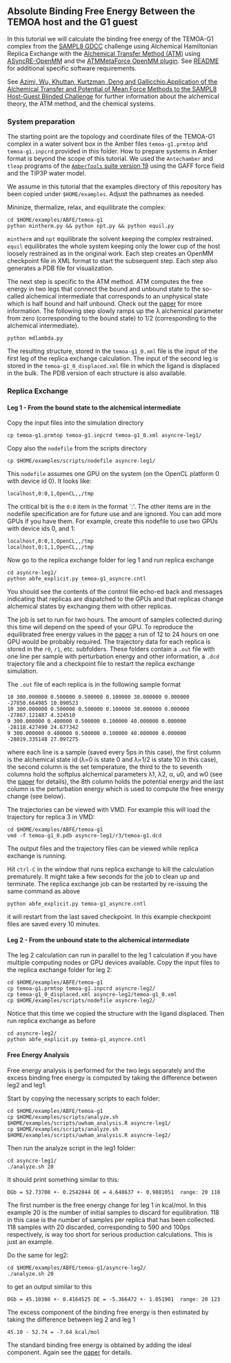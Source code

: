 Absolute Binding Free Energy Between the TEMOA host and the G1 guest
--------------------------------------------------------------------

In this tutorial we will calculate the binding free energy of the TEMOA-G1 complex from the [SAMPL8 GDCC](https://github.com/samplchallenges/SAMPL8/tree/master/host_guest/GDCC) challenge using Alchemical Hamiltonian Replica Exchange with the [Alchemical Transfer Method (ATM)](https://pubs.acs.org/doi/10.1021/acs.jctc.1c00266) using [ASyncRE-OpenMM](https://github.com/Gallicchio-Lab/async_re-openmm) and the [ATMMetaForce OpenMM plugin](https://github.com/Gallicchio-Lab/openmm-atmmetaforce-plugin). See [README](https://github.com/Gallicchio-Lab/async_re-openmm/blob/master/examples/ABFE/temoa-g1/README.md) for additional specific software requirements.

See [Azimi, Wu, Khuttan, Kurtzman, Deng and Gallicchio.Application of the Alchemical Transfer and Potential of Mean Force Methods to the SAMPL8 Host-Guest Blinded Challenge](https://arxiv.org/abs/2107.05155) for further information about the alchemical theory, the ATM method, and the chemical systems. 

### System preparation

The starting point are the topology and coordinate files of the TEMOA-G1 complex in a water solvent box in the Amber files `temoa-g1.prmtop` and `temoa-g1.inpcrd` provided in this folder. How to prepare systems in Amber format is beyond the scope of this tutorial. We used the `Antechamber` and `tleap` programs of the [`AmberTools` suite version 19](https://ambermd.org/) using the GAFF force field and the TIP3P water model.

We assume in this tutorial that the examples directory of this repository has been copied under `$HOME/examples`. Adjust the pathnames as needed.

Mininize, thermalize, relax, and equilibrate the complex:
```
cd $HOME/examples/ABFE/temoa-g1
python mintherm.py && python npt.py && python equil.py
```
`mintherm` and `npt` equilibrate the solvent keeping the complex restrained. `equil` equilibrates the whole system keeping only the lower cup of the host loosely restrained as in the original work. Each step creates an OpenMM checkpoint file in XML format to start the subsequent step. Each step also generates a PDB file for visualization.

The next step is specific to the ATM method. ATM computes the free energy in two legs that connect the bound and unbound state to the so-called alchemical intermediate that corresponds to an unphysical state which is half bound and half unbound. Check out the [paper](https://pubs.acs.org/doi/10.1021/acs.jctc.1c00266) for more information. The following step slowly ramps up the λ alchemical parameter from zero (corresponding to the bound state) to 1/2 (corresponding to the alchemical intermediate). 
```
python mdlambda.py
```
The resulting structure, stored in the `temoa-g1_0.xml` file is the input of the first leg of the replica exchange calculation. The input of the second leg is stored in the `temoa-g1_0_displaced.xml` file in which the ligand is displaced in the bulk. The PDB version of each structure is also available.

### Replica Exchange

#### Leg 1 - From the bound state to the alchemical intermediate

Copy the input files into the simulation directory
```
cp temoa-g1.prmtop temoa-g1.inpcrd temoa-g1_0.xml asyncre-leg1/
```
Copy also the `nodefile` from the scripts directory
```
cp $HOME/examples/scripts/nodefile asyncre-leg1/
```
This `nodefile` assumes one GPU on the system (on the OpenCL platform 0 with device id 0). It looks like:
```
localhost,0:0,1,OpenCL,,/tmp
```
The critical bit is the `0:0` item in the format `<OpenCL platform id>:<device id>'. The other items are in the nodefile specification are for future use and are ignored. You can add more GPUs if you have them. For example, create this nodefile to use two GPUs with device ids 0, and 1:
```
localhost,0:0,1,OpenCL,,/tmp
localhost,0:1,1,OpenCL,,/tmp
```

Now go to the replica exchange folder for leg 1 and run replica exchange
```
cd asyncre-leg1/
python abfe_explicit.py temoa-g1_asyncre.cntl
```

You should see the contents of the control file echo-ed back and messages indicating that replicas are dispatched to the GPUs and that replicas change alchemical states by exchanging them with other replicas. 

The job is set to run for two hours. The amount of samples collected during this time will depend on the speed of your GPU. To reproduce the equilibrated free energy values in the [paper](https://pubs.acs.org/doi/10.1021/acs.jctc.1c00266) a run of 12 to 24 hours on one GPU would be probably required. The trajectory data for each replica is stored in the `r0`, `r1`, etc. subfolders. These folders contain a `.out` file with one line per sample with perturbation energy and other information, a `.dcd` trajectory file and a checkpoint file to restart the replica exchange simulation. 

The `.out` file of each replica is in the following sample format
```
10 300.000000 0.500000 0.500000 0.100000 30.000000 0.000000 -27850.664985 10.090523
10 300.000000 0.500000 0.500000 0.100000 30.000000 0.000000 -27867.121487 4.324510
9 300.000000 0.400000 0.500000 0.100000 40.000000 0.000000 -28118.427490 24.677342
9 300.000000 0.400000 0.500000 0.100000 40.000000 0.000000 -28019.335148 27.097275
```
where each line is a sample (saved every 5ps in this case), the first column is the alchemical state id (λ=0 is state 0 and λ=1/2 is state 10 in this case), the second column is the set temperature, the third to the to seventh columns hold the softplus alchemical parameters λ1, λ2, α, u0, and w0 (see the [paper](https://pubs.acs.org/doi/10.1021/acs.jctc.1c00266) for details), the 8th column holds the potential energy and the last column is the perturbation energy which is used to compute the free energy change (see below).

The trajectories can be viewed with VMD. For example this will load the trajectory for replica 3 in VMD:
```
cd $HOME/examples/ABFE/temoa-g1
vmd -f temoa-g1_0.pdb asyncre-leg1/r3/temoa-g1.dcd
```
The output files and the trajectory files can be viewed while replica exchange is running.

Hit `ctrl-C` in the window that runs replica exchange to kill the calculation prematurely. It might take a few seconds for the job to clean up and terminate. The replica exchange job can be restarted by re-issuing the same command as above
```
python abfe_explicit.py temoa-g1_asyncre.cntl
```
it will restart from the last saved checkpoint. In this example checkpoint files are saved every 10 minutes.

#### Leg 2 - From the unbound state to the alchemical intermediate

The leg 2 calculation can run in parallel to the leg 1 calculation if you have multiple computing nodes or GPU devices available. Copy the input files to the replica exchange folder for leg 2:
```
cd $HOME/examples/ABFE/temoa-g1
cp temoa-g1.prmtop temoa-g1.inpcrd asyncre-leg2/
cp temoa-g1_0_displaced.xml asyncre-leg2/temoa-g1_0.xml
cp $HOME/examples/scripts/nodefile asyncre-leg2/
```
Notice that this time we copied the structure with the ligand displaced. Then run replica exchange as before
```
cd asyncre-leg2/
python abfe_explicit.py temoa-g1_asyncre.cntl
```

#### Free Energy Analysis

Free energy analysis is performed for the two legs separately and the excess binding free energy is computed by taking the difference between leg2 and leg1. 

Start by copying the necessary scripts to each folder:
```
cd $HOME/examples/ABFE/temoa-g1
cp $HOME/examples/scripts/analyze.sh $HOME/examples/scripts/uwham_analysis.R asyncre-leg1/
cp $HOME/examples/scripts/analyze.sh $HOME/examples/scripts/uwham_analysis.R asyncre-leg2/
```
Then run the analyze script in the leg1 folder:
```
cd asyncre-leg1/
./analyze.sh 20
```
It should print something similar to this:
```
DGb = 52.73708 +- 0.2542844 DE = 4.648637 +- 0.9881051  range: 20 118
```
The first number is the free energy change for leg 1 in kcal/mol. In this example 20 is the number of initial samples to discard for equilibration. 118 in this case is the number of samples per replica that has been collected. 118 samples with 20 discarded, corresponding to 590 and 100ps respectively, is way too short for serious production calculations. This is just an example.

Do the same for leg2:
```
cd $HOME/examples/ABFE/temoa-g1/asyncre-leg2/
./analyze.sh 20
```
to get an output similar to this
```
DGb = 45.10308 +- 0.4164525 DE = -5.366472 +- 1.051901  range: 20 123
```

The excess component of the binding free energy is then estimated by taking the difference between leg 2 and leg 1
```
45.10 - 52.74 = -7.64 kcal/mol
```
The standard binding free energy is obtained by adding the ideal component. Again see the [paper](https://pubs.acs.org/doi/10.1021/acs.jctc.1c00266) for details.
